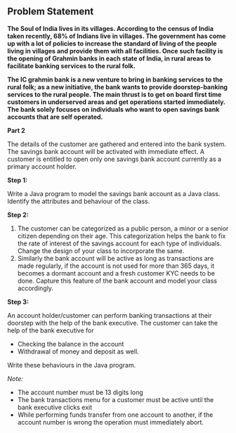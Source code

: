 ## Problem Statement

**The Soul of India lives in its villages. According to the census of India taken recently, 68% of Indians live in villages. The government has come up with a lot of policies to increase the standard of living of the people living in villages and provide them with all facilities. Once such facility is the opening of Grahmin banks in each state of India, in rural areas to facilitate banking services to the rural folk.** 

**The IC grahmin bank is a new venture to bring in banking services to the rural folk; as a new initiative, the bank wants to provide doorstep-banking services to the rural people. The main thrust is to get on board first time customers in underserved areas and get operations started immediately. The bank solely focuses on individuals who want to open savings bank accounts that are self operated.**

**Part 2**

The details of the customer are gathered and entered into the bank system. The savings bank account will be activated with immediate effect. A customer is entitled to open only one savings bank account currently as a primary account holder.

**Step 1:** 

Write a Java program to model the savings bank account as a Java class. Identify the attributes and behaviour of the class.

**Step 2:**

1.	The customer can be categorized as a public person, a minor or a senior citizen depending on their age. This categorization helps the bank to fix the rate of interest of the savings account for each type of individuals. Change the design of your class to incorporate the same.
2.	Similarly the bank account will be active as long as transactions are made regularly, if the account is not used for more than 365 days, it becomes a dormant account and a fresh customer KYC needs to be done. Capture this feature of the bank account and model your class accordingly.

**Step 3:**

An account holder/customer can perform banking transactions at their doorstep with the help of the bank executive. The customer can take the help of the bank executive for 
- Checking the balance in the account
- Withdrawal of money and deposit as well.

Write these behaviours in the Java program.

*Note:*
- The account number must be 13 digits long
- The bank transactions menu for a customer must be active until the bank executive clicks exit
- While performing funds transfer from one account to another, if the account number is wrong the operation must immediately abort.
